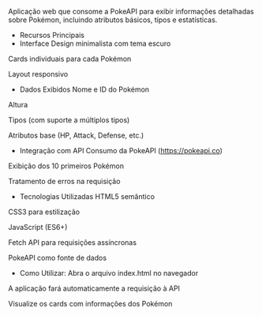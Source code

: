 Aplicação web que consome a PokeAPI para exibir informações detalhadas sobre Pokémon, incluindo atributos básicos, tipos e estatísticas.

- Recursos Principais
- Interface
Design minimalista com tema escuro

Cards individuais para cada Pokémon

Layout responsivo

- Dados Exibidos
Nome e ID do Pokémon

Altura

Tipos (com suporte a múltiplos tipos)

Atributos base (HP, Attack, Defense, etc.)

- Integração com API
Consumo da PokeAPI (https://pokeapi.co)

Exibição dos 10 primeiros Pokémon

Tratamento de erros na requisição

- Tecnologias Utilizadas
HTML5 semântico

CSS3 para estilização

JavaScript (ES6+)

Fetch API para requisições assíncronas

PokeAPI como fonte de dados

- Como Utilizar:
Abra o arquivo index.html no navegador

A aplicação fará automaticamente a requisição à API

Visualize os cards com informações dos Pokémon
